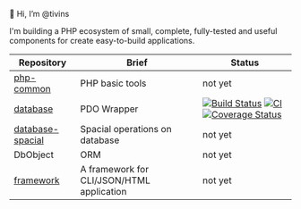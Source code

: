 👋 Hi, I’m @tivins
<!---
- 👀 I’m interested in ...
- 🌱 I’m currently learning ...
- 💞️ I’m looking to collaborate on ...
- 📫 How to reach me ...

tivins/tivins is a ✨ special ✨ repository because its `README.md` (this file) appears on your GitHub profile.
You can click the Preview link to take a look at your changes.
--->

I'm building a PHP ecosystem of small, complete, fully-tested and useful components for create easy-to-build applications.

Repository | Brief | Status
---|---|---
[php-common](https://github.com/tivins/php-common) | PHP basic tools | not yet
[database](https://github.com/tivins/database) | PDO Wrapper | [![Build Status](https://app.travis-ci.com/tivins/database.svg?branch=main)](https://app.travis-ci.com/tivins/database) [![CI](https://github.com/tivins/database/actions/workflows/php.yml/badge.svg)](https://github.com/tivins/database/actions/workflows/php.yml) [![Coverage Status](https://coveralls.io/repos/github/tivins/database/badge.svg?branch=main)](https://coveralls.io/github/tivins/database?branch=main)
[database-spacial](https://github.com/tivins/database-spacial) | Spacial operations on database | not yet
DbObject | ORM | not yet
[framework](https://github.com/tivins/framework) | A framework for CLI/JSON/HTML application | not yet
